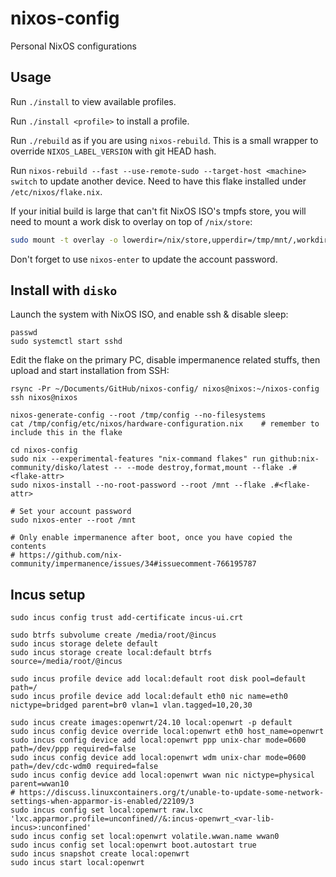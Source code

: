 # nixos-config

Personal NixOS configurations

## Usage

Run `./install` to view available profiles.

Run `./install <profile>` to install a profile.

Run `./rebuild` as if you are using `nixos-rebuild`. This is a small wrapper to override `NIXOS_LABEL_VERSION` with git HEAD hash.

Run `nixos-rebuild --fast --use-remote-sudo --target-host <machine> switch` to update another device. Need to have this flake installed under `/etc/nixos/flake.nix`.

If your initial build is large that can't fit NixOS ISO's tmpfs store, you will need to mount a work disk to overlay on top of `/nix/store`:

```bash
sudo mount -t overlay -o lowerdir=/nix/store,upperdir=/tmp/mnt/,workdir=/tmp/work/,uuid=on /nix/store/
```

Don't forget to use `nixos-enter` to update the account password.

## Install with `disko`

Launch the system with NixOS ISO, and enable ssh & disable sleep:

```
passwd
sudo systemctl start sshd
```

Edit the flake on the primary PC, disable impermanence related stuffs, then upload and start installation from SSH:

```
rsync -Pr ~/Documents/GitHub/nixos-config/ nixos@nixos:~/nixos-config
ssh nixos@nixos
```

```
nixos-generate-config --root /tmp/config --no-filesystems
cat /tmp/config/etc/nixos/hardware-configuration.nix    # remember to include this in the flake

cd nixos-config
sudo nix --experimental-features "nix-command flakes" run github:nix-community/disko/latest -- --mode destroy,format,mount --flake .#<flake-attr>
sudo nixos-install --no-root-password --root /mnt --flake .#<flake-attr>

# Set your account password
sudo nixos-enter --root /mnt

# Only enable impermanence after boot, once you have copied the contents
# https://github.com/nix-community/impermanence/issues/34#issuecomment-766195787
```

## Incus setup

```
sudo incus config trust add-certificate incus-ui.crt

sudo btrfs subvolume create /media/root/@incus
sudo incus storage delete default
sudo incus storage create local:default btrfs source=/media/root/@incus

sudo incus profile device add local:default root disk pool=default path=/
sudo incus profile device add local:default eth0 nic name=eth0 nictype=bridged parent=br0 vlan=1 vlan.tagged=10,20,30

sudo incus create images:openwrt/24.10 local:openwrt -p default
sudo incus config device override local:openwrt eth0 host_name=openwrt
sudo incus config device add local:openwrt ppp unix-char mode=0600 path=/dev/ppp required=false
sudo incus config device add local:openwrt wdm unix-char mode=0600 path=/dev/cdc-wdm0 required=false
sudo incus config device add local:openwrt wwan nic nictype=physical parent=wwan10
# https://discuss.linuxcontainers.org/t/unable-to-update-some-network-settings-when-apparmor-is-enabled/22109/3
sudo incus config set local:openwrt raw.lxc 'lxc.apparmor.profile=unconfined//&:incus-openwrt_<var-lib-incus>:unconfined'
sudo incus config set local:openwrt volatile.wwan.name wwan0
sudo incus config set local:openwrt boot.autostart true
sudo incus snapshot create local:openwrt
sudo incus start local:openwrt
```